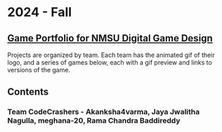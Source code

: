 # 2024 - Fall

## [Game Portfolio for NMSU Digital Game Design](/../index.md)

Projects are organized by team. Each team has the animated gif of their logo, and a series of games below, each with a gif preview and links to versions of the game.

## Contents

### Team CodeCrashers -  Akanksha4varma, Jaya Jwalitha Nagulla, meghana-20, Rama Chandra Baddireddy
